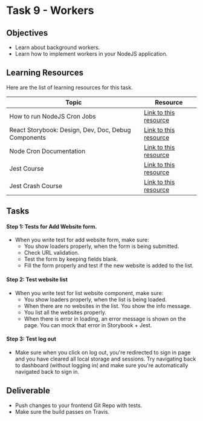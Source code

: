 # Task 9 - Workers

## Objectives

- Learn about background workers. 
- Learn how to implement workers in your NodeJS application.  

## Learning Resources

Here are the list of learning resources for this task. 

Topic | Resource
------------ | -------------
How to run NodeJS Cron Jobs | [Link to this resource](https://www.youtube.com/watch?v=ppFqkXJmwS0)
React Storybook: Design, Dev, Doc, Debug Components | [Link to this resource](https://www.youtube.com/watch?v=PF0Vi-iIyoo)
Node Cron Documentation | [Link to this resource](https://github.com/kelektiv/node-cron)
Jest Course | [Link to this resource](https://www.youtube.com/watch?v=4kNfeI37xu4&list=PLLnpHn493BHEB-YOl0APuQsrzlb3zbq3y)
Jest Crash Course | [Link to this resource](https://www.youtube.com/watch?v=7r4xVDI2vho)


## Tasks

#### Step 1: Tests for Add Website form. 

- When you write test for add website form, make sure: 
    - You show loaders properly, when the form is being submitted. 
    - Check URL validation.  
    - Test the form by keeping fields blank. 
    - Fill the form properly and test if the new website is added to the list. 
 
#### Step 2: Test website list

- When you write test for list website component, make sure: 
    - You show loaders properly, when the list is being loaded.  
    - When there are no websites in the list. You show the info message. 
    - You list all the websites properly. 
    - When there is error in loading, an error message is shown on the page. You can mock that error in Storybook + Jest. 

#### Step 3: Test log out

- Make sure when you click on log out, you're redirected to sign in page and you have cleared all local storage and sessions. Try navigating back to dashboard (without logging in( and make sure you're automatically navigated back to sign in.  

## Deliverable

- Push changes to your frontend Git Repo with tests. 
- Make sure the build passes on Travis. 


